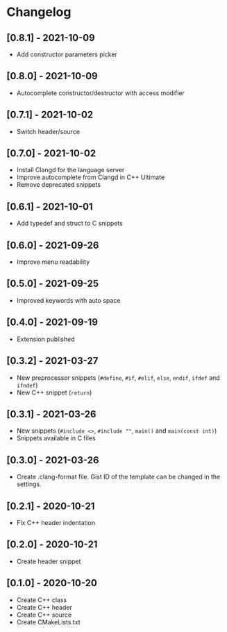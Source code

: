 # Changelog

## [0.8.1] - 2021-10-09

- Add constructor parameters picker

## [0.8.0] - 2021-10-09

- Autocomplete constructor/destructor with access modifier

## [0.7.1] - 2021-10-02

- Switch header/source

## [0.7.0] - 2021-10-02

- Install Clangd for the language server
- Improve autocomplete from Clangd in C++ Ultimate
- Remove deprecated snippets

## [0.6.1] - 2021-10-01

- Add typedef and struct to C snippets

## [0.6.0] - 2021-09-26

- Improve menu readability

## [0.5.0] - 2021-09-25

- Improved keywords with auto space

## [0.4.0] - 2021-09-19

- Extension published

## [0.3.2] - 2021-03-27

- New preprocessor snippets (`#define`, `#if`, `#elif`, `else`, `endif`, `ifdef` and `ifndef`)
- New C++ snippet (`return`)

## [0.3.1] - 2021-03-26

- New snippets (`#include <>`, `#include ""`, `main()` and `main(const int)`)
- Snippets available in C files

## [0.3.0] - 2021-03-26

- Create .clang-format file. Gist ID of the template can be changed in the settings.

## [0.2.1] - 2020-10-21

- Fix C++ header indentation

## [0.2.0] - 2020-10-21

- Create header snippet

## [0.1.0] - 2020-10-20

- Create C++ class
- Create C++ header
- Create C++ source
- Create CMakeLists.txt
